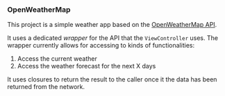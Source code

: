 ### OpenWeatherMap 

This project is a simple weather app based on the [OpenWeatherMap API](http://openweathermap.org/).

It uses a dedicated _wrapper_ for the API that the `ViewController` uses. The wrapper currently allows for accessing to kinds of functionalities:

1. Access the current weather
2. Access the weather forecast for the next X days

It uses closures to return the result to the caller once it the data has been returned from the network.

